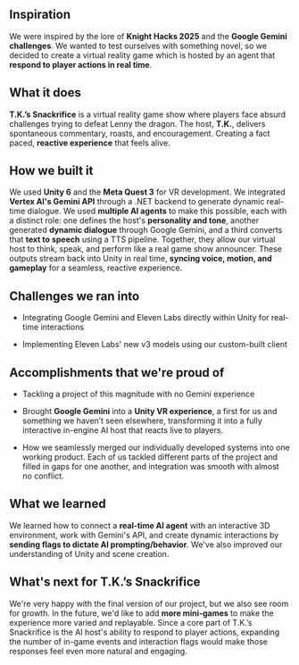 ## Inspiration

We were inspired by the lore of **Knight Hacks 2025** and the **Google Gemini challenges**. We wanted to test ourselves with something novel, so we decided to create a virtual reality game which is hosted by an agent that **respond to player actions in real time**. 

## What it does

**T.K.’s Snackrifice** is a virtual reality game show where players face absurd challenges trying to defeat Lenny the dragon. The host, **T.K.**, delivers spontaneous commentary, roasts, and encouragement. Creating a fact paced, **reactive experience** that feels alive.

## How we built it

We used **Unity 6** and the **Meta Quest 3** for VR development. We integrated **Vertex AI's Gemini API** through a .NET backend to generate
dynamic real-time dialogue. We used **multiple AI agents** to make this possible, each with a distinct role: one defines the host's **personality and tone**, another generated **dynamic dialogue** through Google Gemini, and a third converts that **text to speech** using a TTS pipeline. Together, they allow our virtual host to think, speak, and perform like a real game show announcer. These outputs stream back into Unity in real time, **syncing voice, motion, and gameplay** for a seamless, reactive experience.

## Challenges we ran into

- Integrating Google Gemini and Eleven Labs directly within Unity for real-time interactions

- Implementing Eleven Labs' new v3 models using our custom-built client

## Accomplishments that we're proud of

- Tackling a project of this magnitude with no Gemini experience

- Brought **Google Gemini** into a **Unity VR experience**, a first for us and something we haven’t seen elsewhere, transforming it into a fully interactive in-engine AI host that reacts live to players.

- How we seamlessly merged our individually developed systems into one working product. Each of us tackled different parts of the project and filled in gaps for one another, and integration was smooth with almost no conflict.

## What we learned

We learned how to connect a **real-time AI agent** with an interactive 3D environment, work with Gemini's API, and create dynamic interactions by **sending flags to dictate AI prompting/behavior**. We've also improved our understanding of Unity and scene creation. 

## What's next for T.K.’s Snackrifice

We're very happy with the final version of our project, but we also see room for growth. In the future, we'd like to add **more mini-games** to make the experience more varied and replayable. Since a core part of T.K.’s Snackrifice is the AI host's ability to respond to player actions, expanding the number of in-game events and interaction flags would make those responses feel even more natural and engaging.
